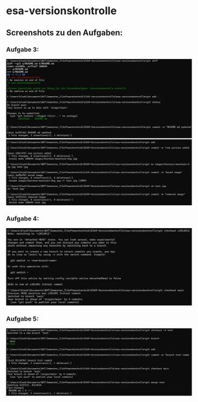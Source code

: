 # esa-versionskontrolle

## Screenshots zu den Aufgaben:

### Aufgabe 3:
![alt text](screenshots/aufgabe3.png)
![alt text](screenshots/aufgabe3_2.png)

### Aufgabe 4:
![alt text](screenshots/aufgabe4.png)

### Aufgabe 5:
![alt text](screenshots/aufgabe5.png)